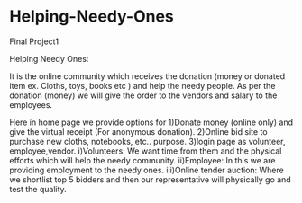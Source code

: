 # Helping-Needy-Ones
Final Project1

Helping Needy Ones:

It is the online community which receives the donation (money or donated item ex. Cloths, toys, books etc ) and help the needy people.
As per the donation (money) we will give the order to the vendors and salary to the employees.

Here in home page we provide options for 
  1)Donate money (online only) and give the virtual receipt (For anonymous donation).
  2)Online bid site to purchase new cloths, notebooks, etc.. purpose.
  3)login page as volunteer, employee,vendor.
       i)Volunteers:
                    We want time from them and the physical efforts which will help the needy community.
     ii)Employee:
                    In this we are providing employment to the needy ones.
    iii)Online tender auction:
                    Where we shortlist top 5 bidders and then our representative will physically go and test the quality.
